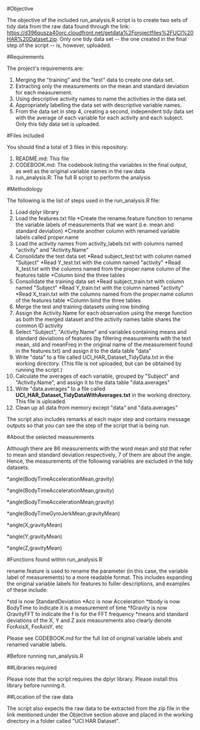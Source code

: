 #Objective

The objective of the included run_analysis.R script is to create two sets of tidy data from the raw data found through the link: https://d396qusza40orc.cloudfront.net/getdata%2Fprojectfiles%2FUCI%20HAR%20Dataset.zip. Only one tidy data set -- the one created in the final step of the script -- is, however, uploaded.

#Requirements

The project's requirements are:

1. Merging the "training" and the "test" data to create one data set. 
2. Extracting only the measurements on the mean and standard deviation for each measurement. 
3. Using descriptive activity names to name the activities in the data set. 
4. Appropriately labelling the data set with descriptive variable names. 
5. From the data set in step 4, creating a second, independent tidy data set with the average of each variable for each activity and each subject. Only this tidy data set is uploaded. 

#Files included

You should find a total of 3 files in this repository:

1. README.md: This file
2. CODEBOOK.md: The codebook listing the variables in the final output, as well as the original variable names in the raw data
3. run_analysis.R: The full R script to perform the analysis

#Methodology

The following is the list of steps used in the run_analysis.R file:

1. Load dplyr library
2. Load the features.txt file 
  *Create the rename.feature function to rename the variable labels of measurements that we want (i.e. mean and standard deviation) 
  *Create another column with renamed variable labels called proper.name 
3. Load the activity names from activity_labels.txt with columns named "activity" and "Activity.Name"
4. Consolidate the test data set 
  *Read subject_test.txt with column named "Subject" 
  *Read Y_test.txt with the column named "activity" 
  *Read X_test.txt with the columns named from the proper.name column of the features table 
  *Column bind the three tables 
5. Consolidate the training data set 
  *Read subject_train.txt with column named "Subject" 
  *Read Y_train.txt with the column named "activity" 
  *Read X_train.txt with the columns named from the proper.name column of the features table 
  *Column bind the three tables 
6. Merge the test and training datasets using row binding
7. Assign the Activity.Name for each observation using the merge function as both the merged dataset and the activity names table shares the common ID activity
8. Select "Subject", "Activity.Name" and variables containing means and standard deviations of features (by filtering measurements with the text mean, std and meanFreq in the original name of the measurement found in the features.txt) and assign it to the data table "data"
9. Write "data" to a file called UCI_HAR_Dataset_TidyData.txt in the working directory. (This file is not uploaded, but can be obtained by running the script.)
10. Calculate the averages of each variable, grouped by "Subject" and "Activity.Name", and assign it to the data table "data.averages"
11. Write "data.averages" to a file called __UCI_HAR_Dataset_TidyDataWithAverages.txt__ in the working directory. This file is uploaded.
12. Clean up all data from memory except "data" and "data.averages"

The script also includes remarks at each major step and contains message outputs so that you can see the step of the script that is being run.

#About the selected measurements

Although there are 86 measurements with the word mean and std that refer to mean and standard deviation respectively, 7 of them are about the angle. Hence, the measurements of the following variables are excluded in the tidy datasets.

  *angle(BodyTimeAccelerationMean,gravity)

  *angle(BodyTimeAccelerationMean,gravity)

  *angle(BodyTimeAccelerationMean,gravity)

  *angle(BodyTimeGyroJerkMean,gravityMean)

  *angle(X,gravityMean)

  *angle(Y,gravityMean)

  *angle(Z,gravityMean)

#Functions found within run_analysis.R

rename.feature is used to rename the parameter (in this case, the variable label of measurements) to a more readable format. This includes expanding the original variable labels for features to fuller descriptions, and examples of these include:

  *std is now StandardDeviation 
  *Acc is now Acceleration 
  *tbody is now BodyTime to indicate it is a measurement of time 
  *fGravity is now GravityFFT to indicate the f is for the FFT frequency 
  *means and standard deviations of the X, Y and Z axis measurements also clearly denote ForAxisX, ForAxisY, etc 

Please see CODEBOOK.md for the full list of original variable labels and renamed variable labels.

#Before running run_analysis.R

##Libraries required

Please note that the script requires the dplyr library. Please install this library before running it.

##Location of the raw data

The script also expects the raw data to be extracted from the zip file in the link mentioned under the Objective section above and placed in the working directory in a folder called "UCI HAR Dataset". 